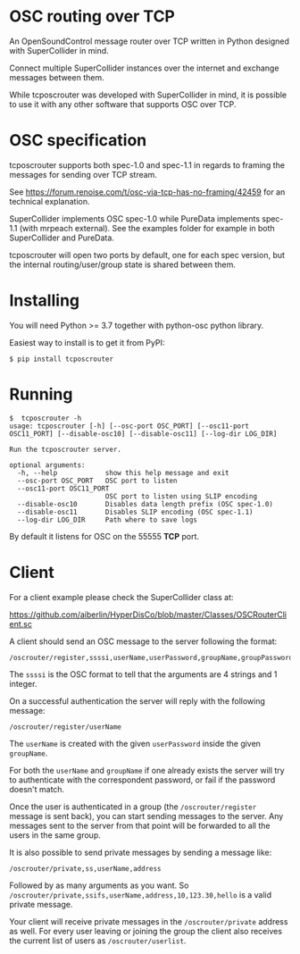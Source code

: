 # OSC routing over TCP

An OpenSoundControl message router over TCP written in Python designed with SuperCollider in mind.

Connect multiple SuperCollider instances over the internet and exchange messages between them.

While tcposcrouter was developed with SuperCollider in mind, it is possible to use it with any other software that supports OSC over TCP.

# OSC specification

tcposcrouter supports both spec-1.0 and spec-1.1 in regards to framing the messages for sending over TCP stream.

See https://forum.renoise.com/t/osc-via-tcp-has-no-framing/42459 for an technical explanation.

SuperCollider implements OSC spec-1.0 while PureData implements spec-1.1 (with mrpeach external). 
See the examples folder for example in both SuperCollider and PureData. 

tcposcrouter will open two ports by default, one for each spec version, but the internal routing/user/group state is shared between them.

# Installing 

You will need Python >= 3.7 together with python-osc python library.

Easiest way to install is to get it from PyPI:

```
$ pip install tcposcrouter
```

# Running

```
$  tcposcrouter -h
usage: tcposcrouter [-h] [--osc-port OSC_PORT] [--osc11-port OSC11_PORT] [--disable-osc10] [--disable-osc11] [--log-dir LOG_DIR]

Run the tcposcrouter server.

optional arguments:
  -h, --help            show this help message and exit
  --osc-port OSC_PORT   OSC port to listen
  --osc11-port OSC11_PORT
                        OSC port to listen using SLIP encoding
  --disable-osc10       Disables data length prefix (OSC spec-1.0)
  --disable-osc11       Disables SLIP encoding (OSC spec-1.1)
  --log-dir LOG_DIR     Path where to save logs
```



By default it listens for OSC on the 55555 **TCP** port.

# Client

For a client example please check the SuperCollider class at:

https://github.com/aiberlin/HyperDisCo/blob/master/Classes/OSCRouterClient.sc

A client should send an OSC message to the server following the format:

```
/oscrouter/register,ssssi,userName,userPassword,groupName,groupPassword
```

The `ssssi` is the OSC format to tell that the arguments are 4 strings and 1 integer.

On a successful authentication the server will reply with the following message:

```
/oscrouter/register/userName
```

The `userName` is created with the given `userPassword` inside the given `groupName`.

For both the `userName` and `groupName` if one already exists the server will try to authenticate with the correspondent password, or fail if the password doesn't match.

Once the user is authenticated in a group (the `/oscrouter/register` message is sent back), you can start sending messages to the server. Any messages sent to the server from that point will be forwarded to all the users in the same group. 

It is also possible to send private messages by sending a message like:

```
/oscrouter/private,ss,userName,address
```

Followed by as many arguments as you want. So `/oscrouter/private,ssifs,userName,address,10,123.30,hello` is a valid private message.

Your client will receive private messages in the `/oscrouter/private` address as well. For every user leaving or joining the group the client also receives the current list of users as `/oscrouter/userlist`.
